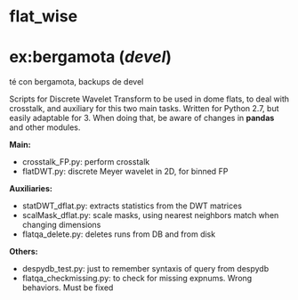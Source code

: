 # flat_wise
# ex:bergamota (*devel*)
té con bergamota, backups de devel

Scripts for Discrete Wavelet Transform to be used in dome flats, to deal with crosstalk, and auxiliary for this two main tasks. Written for Python 2.7, but easily adaptable for 3. When doing that, be aware of changes in **pandas** and other modules.

**Main:**
* crosstalk_FP.py: perform crosstalk		
* flatDWT.py: discrete Meyer wavelet in 2D, for binned FP		

**Auxiliaries:**
* statDWT_dflat.py: extracts statistics from the DWT matrices
* scalMask_dflat.py: scale masks, using nearest neighbors match when changing dimensions  
* flatqa_delete.py: deletes runs from DB and from disk

**Others:**
* despydb_test.py: just to remember syntaxis of query from despydb
* flatqa_checkmissing.py: to check for missing expnums. Wrong behaviors. Must be fixed
